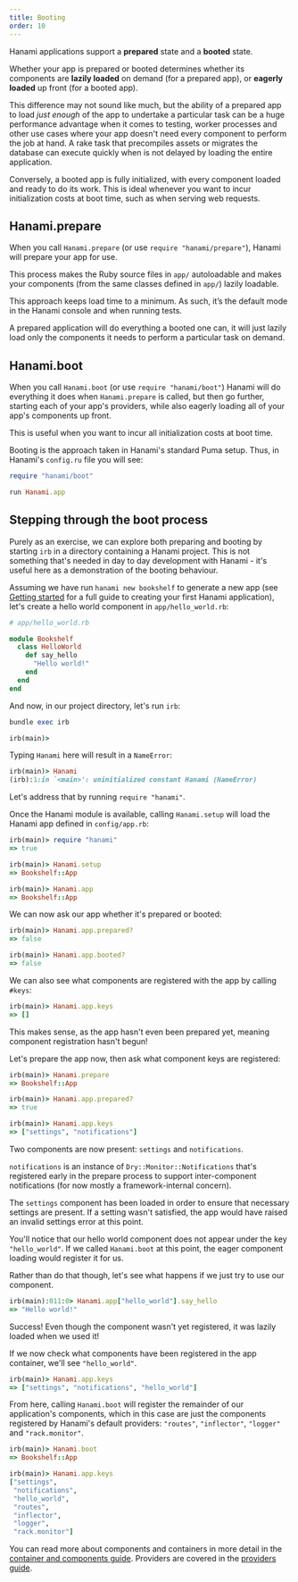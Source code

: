 ```yaml
---
title: Booting
order: 10
---
```


Hanami applications support a **prepared** state and a **booted** state.

Whether your app is prepared or booted determines whether its components are **lazily loaded** on demand (for a prepared app), or **eagerly loaded** up front (for a booted app).

This difference may not sound like much, but the ability of a prepared app to load _just enough_ of the app to undertake a particular task can be a huge performance advantage when it comes to testing, worker processes and other use cases where your app doesn't need every component to perform the job at hand. A rake task that precompiles assets or migrates the database can execute quickly when is not delayed by loading the entire application.

Conversely, a booted app is fully initialized, with every component loaded and ready to do its work. This is ideal whenever you want to incur initialization costs at boot time, such as when serving web requests.

## Hanami.prepare

When you call `Hanami.prepare` (or use `require "hanami/prepare"`), Hanami will prepare your app for use.

This process makes the Ruby source files in `app/` autoloadable and makes your components (from the same classes defined in `app/`) lazily loadable.

This approach keeps load time to a minimum. As such, it’s the default mode in the Hanami console and when running tests.

<p class="notice">
  A prepared application will do everything a booted one can, it will just lazily load only the components it needs to perform a particular task on demand.
</p>

## Hanami.boot

When you call `Hanami.boot` (or use `require "hanami/boot"`) Hanami will do everything it does when `Hanami.prepare` is called, but then go further, starting each of your app's providers, while also eagerly loading all of your app's components up front.

This is useful when you want to incur all initialization costs at boot time.

Booting is the approach taken in Hanami's standard Puma setup. Thus, in Hanami's `config.ru` file you will see:

```ruby
require "hanami/boot"

run Hanami.app
```

## Stepping through the boot process

Purely as an exercise, we can explore both preparing and booting by starting `irb` in a directory containing a Hanami project. This is not something that's needed in day to day development with Hanami - it's useful here as a demonstration of the booting behaviour.

Assuming we have run `hanami new bookshelf` to generate a new app (see [Getting started](/v2.3/introduction/getting-started/) for a full guide to creating your first Hanami application), let's create a hello world component in `app/hello_world.rb`:

```ruby
# app/hello_world.rb

module Bookshelf
  class HelloWorld
    def say_hello
      "Hello world!"
    end
  end
end
```

And now, in our project directory, let's run `irb`:

```ruby
bundle exec irb

irb(main)>
```

Typing `Hanami` here will result in a `NameError`:

```ruby
irb(main)> Hanami
(irb):1:in `<main>': uninitialized constant Hanami (NameError)
```

Let's address that by running `require "hanami"`.

Once the Hanami module is available, calling `Hanami.setup` will load the Hanami app defined in `config/app.rb`:

```ruby
irb(main)> require "hanami"
=> true

irb(main)> Hanami.setup
=> Bookshelf::App

irb(main)> Hanami.app
=> Bookshelf::App
```

We can now ask our app whether it's prepared or booted:

```ruby
irb(main)> Hanami.app.prepared?
=> false

irb(main)> Hanami.app.booted?
=> false
```

We can also see what components are registered with the app by calling `#keys`:

```ruby
irb(main)> Hanami.app.keys
=> []
```

This makes sense, as the app hasn't even been prepared yet, meaning component registration hasn't begun!

Let's prepare the app now, then ask what component keys are registered:

```ruby
irb(main)> Hanami.prepare
=> Bookshelf::App

irb(main)> Hanami.app.prepared?
=> true

irb(main)> Hanami.app.keys
=> ["settings", "notifications"]
```

Two components are now present: `settings` and `notifications`.

`notifications` is an instance of `Dry::Monitor::Notifications` that's registered early in the prepare process to support inter-component notifications (for now mostly a framework-internal concern).

The `settings` component has been loaded in order to ensure that necessary settings are present. If a setting wasn't satisfied, the app would have raised an invalid settings error at this point.

You'll notice that our hello world component does not appear under the key `"hello_world"`. If we called `Hanami.boot` at this point, the eager component loading would register it for us.

Rather than do that though, let's see what happens if we just try to use our component.

```ruby
irb(main):011:0> Hanami.app["hello_world"].say_hello
=> "Hello world!"
```

Success! Even though the component wasn't yet registered, it was lazily loaded when we used it!

If we now check what components have been registered in the app container, we'll see `"hello_world"`.

```ruby
irb(main)> Hanami.app.keys
=> ["settings", "notifications", "hello_world"]
```

From here, calling `Hanami.boot` will register the remainder of our application's components, which in this case are just the components registered by Hanami's default providers: `"routes"`, `"inflector"`, `"logger"` and `"rack.monitor"`.

```ruby
irb(main)> Hanami.boot
=> Bookshelf::App

irb(main)> Hanami.app.keys
["settings",
 "notifications",
 "hello_world",
 "routes",
 "inflector",
 "logger",
 "rack.monitor"]
```

You can read more about components and containers in more detail in the [container and components guide](/v2.3/app/container-and-components/). Providers are covered in the [providers guide](/v2.3/app/providers/).
